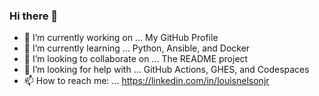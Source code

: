 ### Hi there 👋
- 🔭 I’m currently working on ... My GitHub Profile
- 🌱 I’m currently learning ... Python, Ansible, and Docker
- 👯 I’m looking to collaborate on ... The README project
- 🤔 I’m looking for help with ... GitHub Actions, GHES, and Codespaces
- 📫 How to reach me: ... https://linkedin.com/in/louisnelsonjr

<!--
**loujr/loujr** is a ✨ _special_ ✨ repository because its `README.md` (this file) appears on your GitHub profile.

Here are some ideas to get you started:

- 🔭 I’m currently working on ...
- 🌱 I’m currently learning ...
- 👯 I’m looking to collaborate on ...
- 🤔 I’m looking for help with ...
- 💬 Ask me about ...
- 📫 How to reach me: ...
- 😄 Pronouns: ...
- ⚡ Fun fact: ...
-->
